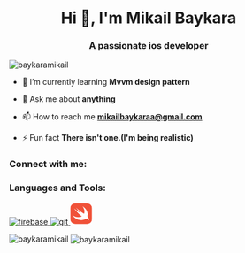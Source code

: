 <h1 align="center">Hi 👋, I'm Mikail Baykara</h1>
<h3 align="center">A passionate ios developer</h3>

<p align="left"> <img src="https://komarev.com/ghpvc/?username=baykaramikail&label=Profile%20views&color=0e75b6&style=flat" alt="baykaramikail" /> </p>

- 🌱 I’m currently learning **Mvvm design pattern**

- 💬 Ask me about **anything**

- 📫 How to reach me **mikailbaykaraa@gmail.com**

- ⚡ Fun fact **There isn't one.(I'm being realistic)**

<h3 align="left">Connect with me:</h3>
<p align="left">
</p>

<h3 align="left">Languages and Tools:</h3>
<p align="left"> <a href="https://firebase.google.com/" target="_blank" rel="noreferrer"> <img src="https://www.vectorlogo.zone/logos/firebase/firebase-icon.svg" alt="firebase" width="40" height="40"/> </a> <a href="https://git-scm.com/" target="_blank" rel="noreferrer"> <img src="https://www.vectorlogo.zone/logos/git-scm/git-scm-icon.svg" alt="git" width="40" height="40"/> </a> <a href="https://developer.apple.com/swift/" target="_blank" rel="noreferrer"> <img src="https://raw.githubusercontent.com/devicons/devicon/master/icons/swift/swift-original.svg" alt="swift" width="40" height="40"/> </a> </p>

<p><img align="left" src="https://github-readme-stats.vercel.app/api/top-langs?username=baykaramikail&show_icons=true&locale=en&layout=compact" alt="baykaramikail" /></p>

<p>&nbsp;<img align="center" src="https://github-readme-stats.vercel.app/api?username=baykaramikail&show_icons=true&locale=en" alt="baykaramikail" /></p>
